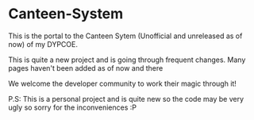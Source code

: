 # Canteen-System

This is the portal to the Canteen Sytem (Unofficial and unreleased as of now) of my DYPCOE. 

This is quite a new project and is going through frequent changes. Many pages haven't been added as of now and there

We welcome the developer community to work their magic through it!

P.S: This is a personal project and is quite new so the code may be very ugly so sorry for the inconveniences :P
